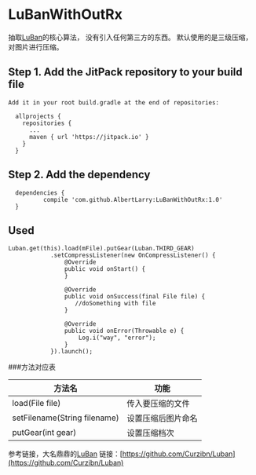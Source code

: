 # LuBanWithOutRx
抽取[LuBan](https://github.com/Curzibn/Luban)的核心算法，
没有引入任何第三方的东西。
默认使用的是三级压缩，对图片进行压缩。
## Step 1. Add the JitPack repository to your build file

    Add it in your root build.gradle at the end of repositories:

      allprojects {
        repositories {
          ...
          maven { url 'https://jitpack.io' }
        }
      }
## Step 2. Add the dependency

      dependencies {
              compile 'com.github.AlbertLarry:LuBanWithOutRx:1.0'
      }
 
## Used
    Luban.get(this).load(mFile).putGear(Luban.THIRD_GEAR)
                .setCompressListener(new OnCompressListener() {
                    @Override
                    public void onStart() {
                    }

                    @Override
                    public void onSuccess(final File file) {
                       //doSomething with file
                    }

                    @Override
                    public void onError(Throwable e) {
                        Log.i("way", "error");
                    }
                }).launch();

###方法对应表

方法名|功能
---|---
load(File file)|传入要压缩的文件
setFilename(String filename)|设置压缩后图片命名
putGear(int gear)|设置压缩档次


参考链接，大名鼎鼎的[LuBan](https://github.com/Curzibn/Luban) 链接：[https://github.com/Curzibn/Luban](https://github.com/Curzibn/Luban)
